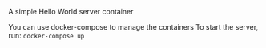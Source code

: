 A simple Hello World server container

You can use docker-compose to manage the containers
To start the server, run: `docker-compose up`
